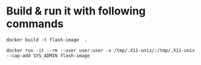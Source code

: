 # Build & run it with following commands

    docker build -t flash-image  .

    docker run -it --rm --user user:user -v /tmp/.X11-unix/:/tmp/.X11-unix  --cap-add SYS_ADMIN flash-image
